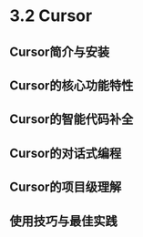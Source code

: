 # 3.2 Cursor

## Cursor简介与安装

## Cursor的核心功能特性

## Cursor的智能代码补全

## Cursor的对话式编程

## Cursor的项目级理解

## 使用技巧与最佳实践